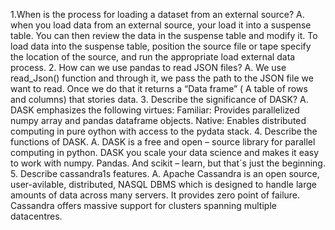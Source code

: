 
1.When is the process for loading a dataset from an external source?
A. when you load data from an external source, your load it into a suspense table. You can then review the data in            the suspense table and modify it. To load data into the suspense table, position the source file or tape specify the location of the source, and run the appropriate load external data process.
2. How can we use pandas to read JSON files?
A. We use read_Json() function and through it, we pass the path to the JSON file we want to read. Once we do that it returns a “Data frame” ( A table of rows and columns) that stories data.
3. Describe the significance of DASK?
A. DASK emphasizes the following virtues: Familiar: Provides parallelized numpy array and pandas dataframe objects. Native: Enables distributed computing in pure oython with access to the pydata stack.
4. Describe the functions of DASK.
A. DASK is a free and open – source library for parallel computing in python. DASK you scale your data science and makes it easy to work with numpy. Pandas. And scikit – learn, but that`s just the beginning.
5. Describe cassandra1s features.
A. Apache Cassandra is an open source, user-avilable, distributed, NASQL DBMS which is designed to handle large amounts of data across many servers. It provides zero point of failure. Cassandra offers massive support for clusters spanning multiple datacentres.
